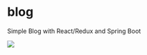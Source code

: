 # blog
Simple Blog with React/Redux and Spring Boot

<a href="https://codeclimate.com/github/JamesonNetworks/blog"><img src="https://codeclimate.com/github/JamesonNetworks/blog/badges/gpa.svg" /></a>
